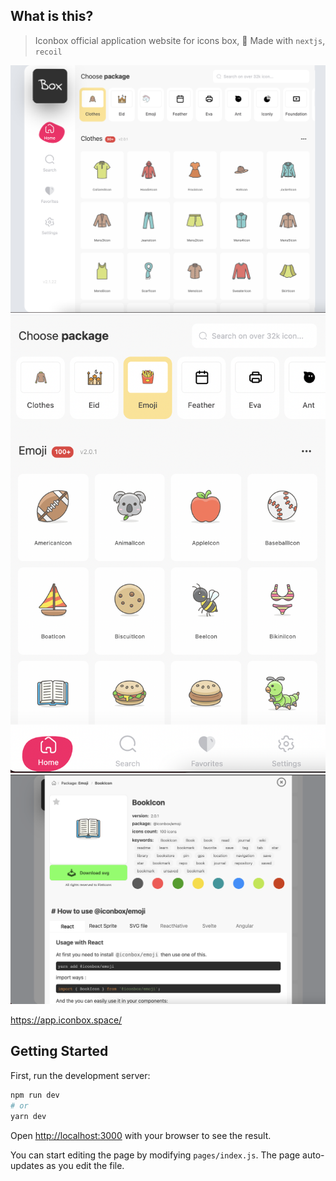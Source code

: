 
## What is this?

> Iconbox official application website for icons box, 🚀 Made with `nextjs`, `recoil`

<img src="./public/Home.png" />
<img src="./public/Mobile.png" />
<img src="./public/IconDetail.png" />

https://app.iconbox.space/


## Getting Started

First, run the development server:

```bash
npm run dev
# or
yarn dev
```

Open [http://localhost:3000](http://localhost:3000) with your browser to see the result.

You can start editing the page by modifying `pages/index.js`. The page auto-updates as you edit the file.
